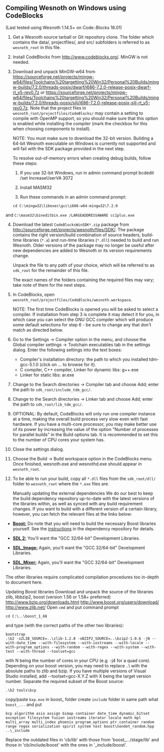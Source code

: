 ## Compiling Wesnoth on Windows using CodeBlocks

(Last tested using Wesnoth 1.14.5+ on Code::Blocks 16.01)

1.  Get a Wesnoth source tarball or Git repository clone. The folder which
    contains the data/, projectfiles/, and src/ subfolders is referred to as
    `wesnoth_root` in this file.

2.  Install CodeBlocks from <http://www.codeblocks.org/>.
    MinGW is not needed.

3.  Download and unpack MinGW-w64 from <https://sourceforge.net/projects/mingw-w64/files/Toolchains%20targetting%20Win32/Personal%20Builds/mingw-builds/7.2.0/threads-posix/dwarf/i686-7.2.0-release-posix-dwarf-rt_v5-rev0.7z> or
    <https://sourceforge.net/projects/mingw-w64/files/Toolchains%20targetting%20Win32/Personal%20Builds/mingw-builds/7.2.0/threads-posix/sjlj/i686-7.2.0-release-posix-sjlj-rt_v5-rev0.7z>.
    Note that the project files in `wesnoth_root/projectfiles/CodeBlocks/` may
    contain a setting to compile with OpenMP support, so you should make sure
    that this option is enabled while installing the compiler (mark the
    checkbox for this when choosing components to install).

    NOTE: You must make sure to download the 32-bit version.
    Building a 64-bit Wesnoth executable on Windows is currently not supported and will
    fail with the SDK package provided in the next step.
    
    To resolve out-of-memory errors when creating debug builds, follow these steps:
    
    1. If you use 32-bit Windows, run in admin command prompt bcdedit /set IncreaseUserVA 3072
    
    2. Install MASM32
    
    3. Run these commands in an admin command prompt:
    ```
    cd C:\mingw32\libexec\gcc\i686-w64-mingw32\7.2.0
    ```
 and
     ```
    C:\masm32\bineditbin.exe /LARGEADDRESSAWARE cc1plus.exe
    ```

4.  Download the latest `CodeBlocksWinSDK*.zip` package from <http://sourceforge.net/projects/wesnoth/files/SDK/>.
    The package contains the right version/build combination of source headers,
    build-time libraries (`*.a`) and run-time libraries (`*.dll`) needed to build
    and run Wesnoth. Older versions of the package may no longer be useful
    after new dependencies are added to Wesnoth or its version requirements
    change.

    Unpack the file to any path of your choice, which will be referred to as
    `sdk_root` for the remainder of this file.

    The exact names of the folders containing the required files may vary; take
    note of them for the next steps.

5.  In CodeBlocks, open `wesnoth_root/projectfiles/CodeBlocks/wesnoth.workspace`.

    NOTE: The first time CodeBlocks is opened you will be asked to select a
    compiler. If installation from step 3 is complete it may detect it for you,
    in which case you can select the GNU GCC compiler which will produce some
    default selections for step 6 - be sure to change any that don't match as
    directed below.

6.  Go to the Settings -> Compiler option in the menu, and choose the
    Global compiler settings -> Toolchain executables tab in the settings
    dialog. Enter the following settings into the text boxes:

    * Compiler's installation directory: the path to which you installed
      tdm-gcc-5.1.0 (click on ... to browse for it).
    * C compiler, C++ compiler, Linker for dynamic libs: g++.exe
    * Linker for static libs: ar.exe

7.  Change to the Search directories -> Compiler tab and choose Add; enter the
    path to `sdk_root/include_tdm_gcc/`.

8.  Change to the Search directories -> Linker tab and choose Add; enter the
    path to `sdk_root/lib_tdm_gcc/`.

9.  OPTIONAL: By default, CodeBlocks will only run one compiler instance at a
    time, making the overall build process very slow even with fast hardware.
    If you have a multi-core processor, you may make better use of its power by
    increasing the value of the option "Number of processes for parallel
    builds" in the Build options tab. It is recommended to set this to the
    number of CPU cores your system has.

10. Close the settings dialog.

11. Choose the Build -> Build workspace option in the CodeBlocks menu. Once
    finished, wesnoth.exe and wesnothd.exe should appear in `wesnoth_root`.

12. To be able to run your build, copy all `*.dll` files from the `sdk_root/dll/`
    folder to `wesnoth_root` where the `*.exe` files are.
    
    Manually updating the external dependencies
We do our best to keep the build dependency repository up-to-date with the latest versions of the libraries within, as well as synced with any build requirement changes. If you want to build with a different version of a certain library, however, you can fetch the relevant files at the links below:

* [**Boost:**](http://www.boost.org/users/download) Do note that you will need to build the necessary Boost
libraries yourself. See the [instructions](https://github.com/aquileia/external/blob/master/README.md#updating-boost-libraries)
in the dependency repository for details.

* [**SDL 2:**](https://www.libsdl.org/download-2.0.php) You'll want the "GCC 32/64-bit" Development
Libraries.

* [**SDL_Image:**](https://www.libsdl.org/projects/SDL_image) Again, you'll want the "GCC 32/64-bit"
Development Libraries.

* [**SDL_Mixer:**](https://www.libsdl.org/projects/SDL_mixer) Again, you'll want the "GCC 32/64-bit"
Development Libraries.

The other libraries require complicated compilation procedures too in-depth to document here.

Updating Boost libraries
Download and unpack the source of the libraries zlib, libbzip2, boost (version 1.56 or 1.58+ preferred)
http://www.bzip.org/downloads.html
http://www.boost.org/users/download/
http://www.zlib.net/
Open `cmd` and put command prompt 
```
cd C:\..\boost_1_68
``` 
and type (with the correct paths of the other two libraries):
```
bootstrap
.\b2 -sZLIB_SOURCE=..\zlib-1.2.8 -sBZIP2_SOURCE=..\bzip2-1.0.6 -jN --with-date_time --with-filesystem --with-iostreams --with-locale --with-program_options --with-random --with-regex --with-system --with-test --with-thread --toolset=gcc
```
with N being the number of cores in your CPU (e.g. -j4 for a quad core). Depending on your boost version, you may need to replace ..\ with the absolute paths to zlib and bzip. If you have multiple versions of Visual Studio installed, add --toolset=gcc-X.Y.Z with X being the target version number.
Separate the required subset of the Boost source:
```
.\b2 tools\bcp
```
copy/paste `bxp.exe` in boost_ folder create `include` folder in same path what `boost_...` and put
```
bcp algorithm asio assign bimap container date_time dynamic_bitset exception filesystem fusion iostreams iterator locale math mpl multi_array multi_index phoenix program_options ptr_container random range regex serialization spirit system test boost\nondet_random.hpp ..\_include
```

Replace the outdated files in 'cb/lib' with those from 'boost_.../stage/lib' and those in 'cb/include/boost' with the ones in '_include/boost'.
